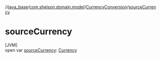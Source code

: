 //[java_base](../../../index.md)/[com.shelson.domain.model](../index.md)/[CurrencyConversion](index.md)/[sourceCurrency](source-currency.md)

# sourceCurrency

[JVM]\
open var [sourceCurrency](source-currency.md): [Currency](../-currency/index.md)
